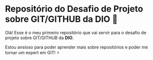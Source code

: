 # Repositório do Desafio de Projeto sobre GIT/GITHUB da DIO :book:

Olá! Esse é o meu primeiro repositório que vai servir para o desafio de projeto sobre GIT/GITHUB da **DIO**. 

Estou ansioso para poder aprender mais sobre repositórios e poder me tornar um expert em GIT! :zap: 
